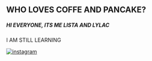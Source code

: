 
## WHO LOVES COFFE AND PANCAKE?  ##
##### HI EVERYONE, ITS ME **LISTA** AND LYLAC  #####
I AM STILL LEARNING 

<!-- display the social media buttons in your README -->
[![instagram](https://github.com/shikhar1020jais1/Git-Social/blob/master/Icons/Instagram.png (Instagram))][1]
<!-- To Link your profile to the media buttons -->
[1]: https://www.instagram.com/sheslylac/


